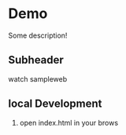 # Demo

Some description!

## Subheader

watch sampleweb

## local Development

1. open index.html in your brows
